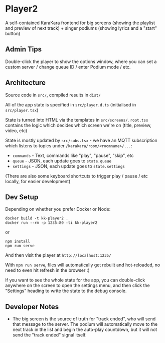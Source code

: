 # Player2

A self-contained KaraKara frontend for big screens (showing the
playlist and preview of next track) + singer podiums (showing
lyrics and a "start" button)

## Admin Tips

Double-click the player to show the options window, where you can
set a custom server / change queue ID / enter Podium mode / etc.

## Architecture

Source code in `src/`, compiled results in `dist/`

All of the app state is specified in `src/player.d.ts` (initialised in
`src/player.tsx`)

State is turned into HTML via the templates in `src/screens/`. `root.tsx`
contains the logic which decides which screen we're on (title, preview,
video, etc)

State is mostly updated by `src/subs.tsx` - we have an MQTT subscription
which listens to topics under `/karakara/room/<roomname>/...`:

- `commands` - Text, commands like "play", "pause", "skip", etc
- `queue` - JSON, each update goes to `state.queue`
- `settings` - JSON, each update goes to `state.settings`

(There are also some keyboard shortcuts to trigger play / pause / etc
locally, for easier development)

## Dev Setup

Depending on whether you prefer Docker or Node:
```
docker build -t kk-player2 .
docker run --rm -p 1235:80 -ti kk-player2
```
or
```
npm install
npm run serve
```

And then visit the player at `http://localhost:1235/`

With `npm run serve`, files will automatically get rebuilt and
hot-reloaded, no need to even hit refresh in the browser :)

If you want to see the whole state for the app, you can double-click
anywhere on the screen to open the settings menu, and then click the
"Settings" heading to write the state to the debug console.

## Developer Notes

- The big screen is the source of truth for "track ended",
  who will send that message to the server. The podium will
  automatically move to the next track in the list and
  begin the auto-play countdown, but it will not send the
  "track ended" signal itself.

